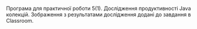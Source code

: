 Програма для практичної роботи 5(1). Дослідження продуктивності Java колекцій. Зображення з результатами дослідження додані до завдання в Classroom.

